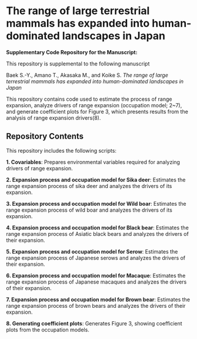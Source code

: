 # The range of large terrestrial mammals has expanded into human-dominated landscapes in Japan

**Supplementary Code Repository for the Manuscript:**

This repository is supplemental to the following manuscript

Baek S.-Y., Amano T., Akasaka M., and Koike S.  *The range of large terrestrial mammals has expanded into human-dominated landscapes in Japan*

This repository contains code used to estimate the process of range expansion, analyze drivers of range expansion (occupation model; 2~7), and generate coefficient plots for Figure 3, which presents results from the analysis of range expansion drivers(8).

## Repository Contents

This repository includes the following scripts:


**1. Covariables**: Prepares environmental variables required for analyzing drivers of range expansion.

**2. Expansion process and occupation model for Sika deer**: Estimates the range expansion process of sika deer and analyzes the drivers of its expansion.

**3. Expansion process and occupation model for Wild boar**: Estimates the range expansion process of wild boar and analyzes the drivers of its expansion.

**4. Expansion process and occupation model for Black bear**: Estimates the range expansion process of Asiatic black bears and analyzes the drivers of their expansion.

**5. Expansion process and occupation model for Serow**: Estimates the range expansion process of Japanese serows and analyzes the drivers of their expansion.

**6. Expansion process and occupation model for Macaque**: Estimates the range expansion process of Japanese macaques and analyzes the drivers of their expansion.

**7. Expansion process and occupation model for Brown bear**: Estimates the range expansion process of brown bears and analyzes the drivers of their expansion.

**8. Generating coefficient plots**: Generates Figure 3, showing coefficient plots from the occupation models.

